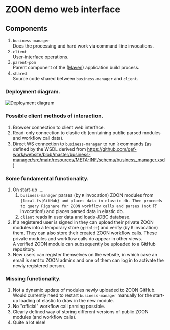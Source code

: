 # ZOON demo web interface

## Components 

 1. `business-manager`  
    Does the processing and hard work via command-line invocations.
 1. `client`  
    User-interface operations.
 1. `parent-pom`  
    Parent component of the ([Maven](https://maven.apache.org/ "Maven")) application build process.
 1. `shared`  
    Source code shared between `business-manager` and `client`.

### Deployment diagram.

![Deployment diagram](https://github.com/gef-work/website/blob/master/overview.png "Deployment diagram")

### Possible client methods of interaction.

 1. Browser connection to client web interface.
 1. Read-only connection to elastic db (containing public parsed modules and workflow call data).
 1. Direct WS connection to `business-manager` to run `R` commands (as defined by the WSDL derived
    from https://github.com/gef-work/website/blob/master/business-manager/src/main/resources/META-INF/schema/business_manager.xsd )

### Some fundamental functionality.

 1. On start-up ....
    1. `business-manager` parses (by `R` invocation) ZOON modules from `{local-fs|GitHub} and places
       data in elastic db. Then proceeds to query Figshare for ZOON workflow calls and parses (not
       `R` invocation!) and places parsed data in elastic db.
    1. `client` reads in user data and loads JDBC database.
 1. If a registered user is signed in they can upload their private ZOON modules into a temporary
    store (`gitblit`) and verify (by `R` invocation) them. They can also store their created ZOON
    workflow calls. These private modules and workflow calls do appear in other views.  
    A verified ZOON module can subsequently be uploaded to a GitHub repository.
 1. New users can register themselves on the website, in which case an email is sent to ZOON admins
    and one of them can log in to activate the newly registered person.

### Missing functionality.

 1. Not a dynamic update of modules newly uploaded to ZOON GitHub. Would currently need to restart
    `business-manager` manually for the start-up loading of elastic to draw in the new module.
 1. No "official" workflow call parsing possible.
 1. Clearly defined way of storing different versions of public ZOON modules (and workflow calls).
 1. Quite a lot else!